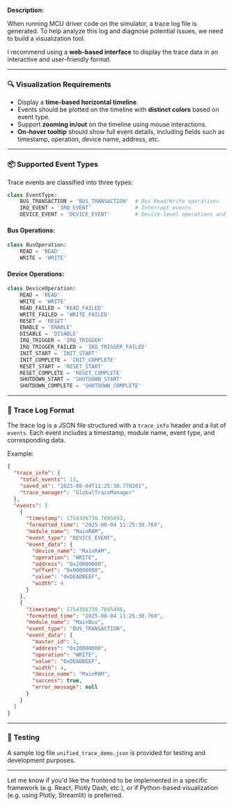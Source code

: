 **Description:**

When running MCU driver code on the simulator, a trace log file is generated. To help analyze this log and diagnose potential issues, we need to build a visualization tool.

I recommend using a **web-based interface** to display the trace data in an interactive and user-friendly format.

---

### 🔍 Visualization Requirements

* Display a **time-based horizontal timeline**.
* Events should be plotted on the timeline with **distinct colors** based on event type.
* Support **zooming in/out** on the timeline using mouse interactions.
* **On-hover tooltip** should show full event details, including fields such as timestamp, operation, device name, address, etc.

---

### 📦 Supported Event Types

Trace events are classified into three types:

```python
class EventType:
    BUS_TRANSACTION = 'BUS_TRANSACTION'  # Bus Read/Write operations
    IRQ_EVENT = 'IRQ_EVENT'              # Interrupt events
    DEVICE_EVENT = 'DEVICE_EVENT'        # Device-level operations and state transitions
```

#### Bus Operations:

```python
class BusOperation:
    READ = 'READ'
    WRITE = 'WRITE'
```

#### Device Operations:

```python
class DeviceOperation:
    READ = 'READ'
    WRITE = 'WRITE'
    READ_FAILED = 'READ_FAILED'
    WRITE_FAILED = 'WRITE_FAILED'
    RESET = 'RESET'
    ENABLE = 'ENABLE'
    DISABLE = 'DISABLE'
    IRQ_TRIGGER = 'IRQ_TRIGGER'
    IRQ_TRIGGER_FAILED = 'IRQ_TRIGGER_FAILED'
    INIT_START = 'INIT_START'
    INIT_COMPLETE = 'INIT_COMPLETE'
    RESET_START = 'RESET_START'
    RESET_COMPLETE = 'RESET_COMPLETE'
    SHUTDOWN_START = 'SHUTDOWN_START'
    SHUTDOWN_COMPLETE = 'SHUTDOWN_COMPLETE'
```

---

### 📄 Trace Log Format

The trace log is a JSON file structured with a `trace_info` header and a list of `events`. Each event includes a timestamp, module name, event type, and corresponding data.

Example:

```json
{
  "trace_info": {
    "total_events": 13,
    "saved_at": "2025-08-04T11:25:30.770201",
    "trace_manager": "GlobalTraceManager"
  },
  "events": [
    {
      "timestamp": 1754306730.7695093,
      "formatted_time": "2025-08-04 11:25:30.769",
      "module_name": "MainRAM",
      "event_type": "DEVICE_EVENT",
      "event_data": {
        "device_name": "MainRAM",
        "operation": "WRITE",
        "address": "0x20000000",
        "offset": "0x00000000",
        "value": "0xDEADBEEF",
        "width": 4
      }
    },
    {
      "timestamp": 1754306730.7695498,
      "formatted_time": "2025-08-04 11:25:30.769",
      "module_name": "MainBus",
      "event_type": "BUS_TRANSACTION",
      "event_data": {
        "master_id": 1,
        "address": "0x20000000",
        "operation": "WRITE",
        "value": "0xDEADBEEF",
        "width": 4,
        "device_name": "MainRAM",
        "success": true,
        "error_message": null
      }
    }
  ]
}
```

---

### 🧪 Testing

A sample log file `unified_trace_demo.json` is provided for testing and development purposes.

---

Let me know if you'd like the frontend to be implemented in a specific framework (e.g. React, Plotly Dash, etc.), or if Python-based visualization (e.g. using Plotly, Streamlit) is preferred.

